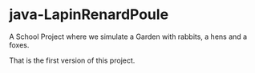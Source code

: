 # java-LapinRenardPoule
A School Project where we simulate a Garden with rabbits, a hens and a foxes.

That is the first version of this project.
